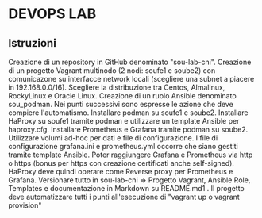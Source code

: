 # DEVOPS LAB



## Istruzioni

Creazione di un repository in GitHub denominato "sou-lab-cni".
Creazione di un progetto Vagrant multinodo (2 nodi: soufe1 e soube2) con comunicazone su interfacce
network locali (scegliere una subnet a piacere in 192.168.0.0/16).
Scegliere la distribuzione tra Centos, Almalinux, RockyLinux e Oracle Linux.
Creazione di un ruolo Ansible denominato sou_podman. Nei punti successivi sono espresse le azione che
deve compiere l'automatismo.
Installare podman su soufe1 e soube2.
Installare HaProxy su soufe1 tramite podman e utilizzare un template Ansible per haproxy.cfg.
Installare Prometheus e Grafana tramite podman su soube2. Utilizzare volumi ad-hoc per dati e file di
configurazione. I file di configurazione grafana.ini e prometheus.yml occorre che siano gestiti tramite
template Ansible. Poter raggiungere Grafana e Prometheus via http o https (bonus per https con creazione
certificati anche self-signed).
HaProxy deve quindi operare come Reverse proxy per Prometheus e Grafana.
Versionare tutto in sou-lab-cni => Progetto Vagrant, Ansible Role, Templates e documentazione in
Markdown su README.md1
. Il progetto deve automatizzare tutti i punti all'esecuzione di "vagrant up o
vagrant provision"
